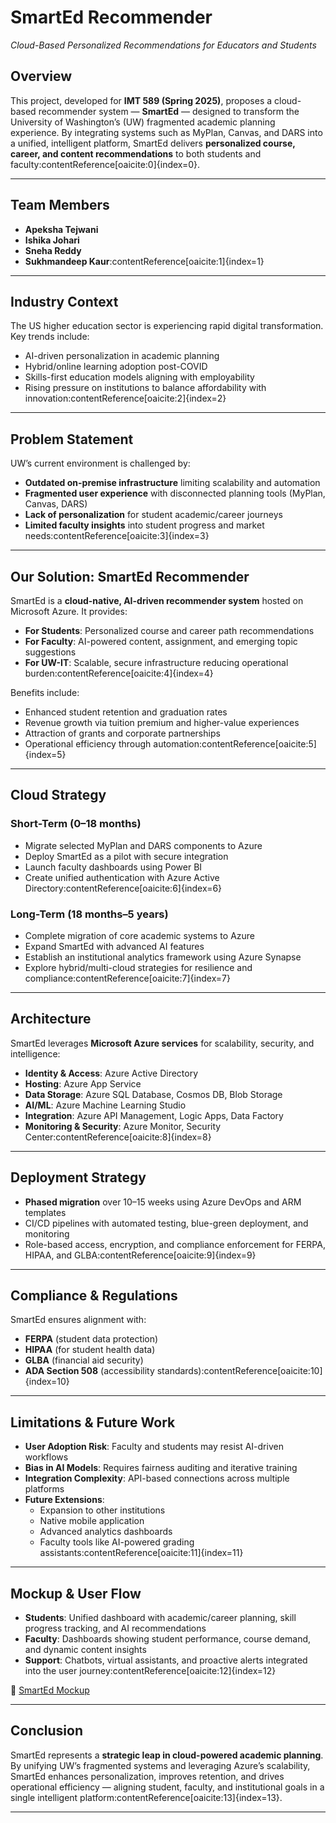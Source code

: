 # SmartEd Recommender  
*Cloud-Based Personalized Recommendations for Educators and Students*  

## Overview  
This project, developed for **IMT 589 (Spring 2025)**, proposes a cloud-based recommender system — **SmartEd** — designed to transform the University of Washington’s (UW) fragmented academic planning experience. By integrating systems such as MyPlan, Canvas, and DARS into a unified, intelligent platform, SmartEd delivers **personalized course, career, and content recommendations** to both students and faculty:contentReference[oaicite:0]{index=0}.  

---

## Team Members  
- **Apeksha Tejwani**  
- **Ishika Johari**  
- **Sneha Reddy**  
- **Sukhmandeep Kaur**:contentReference[oaicite:1]{index=1}  

---

## Industry Context  
The US higher education sector is experiencing rapid digital transformation. Key trends include:  
- AI-driven personalization in academic planning  
- Hybrid/online learning adoption post-COVID  
- Skills-first education models aligning with employability  
- Rising pressure on institutions to balance affordability with innovation:contentReference[oaicite:2]{index=2}  

---

## Problem Statement  
UW’s current environment is challenged by:  
- **Outdated on-premise infrastructure** limiting scalability and automation  
- **Fragmented user experience** with disconnected planning tools (MyPlan, Canvas, DARS)  
- **Lack of personalization** for student academic/career journeys  
- **Limited faculty insights** into student progress and market needs:contentReference[oaicite:3]{index=3}  

---

## Our Solution: SmartEd Recommender  
SmartEd is a **cloud-native, AI-driven recommender system** hosted on Microsoft Azure. It provides:  
- **For Students**: Personalized course and career path recommendations  
- **For Faculty**: AI-powered content, assignment, and emerging topic suggestions  
- **For UW-IT**: Scalable, secure infrastructure reducing operational burden:contentReference[oaicite:4]{index=4}  

Benefits include:  
- Enhanced student retention and graduation rates  
- Revenue growth via tuition premium and higher-value experiences  
- Attraction of grants and corporate partnerships  
- Operational efficiency through automation:contentReference[oaicite:5]{index=5}  

---

## Cloud Strategy  

### Short-Term (0–18 months)  
- Migrate selected MyPlan and DARS components to Azure  
- Deploy SmartEd as a pilot with secure integration  
- Launch faculty dashboards using Power BI  
- Create unified authentication with Azure Active Directory:contentReference[oaicite:6]{index=6}  

### Long-Term (18 months–5 years)  
- Complete migration of core academic systems to Azure  
- Expand SmartEd with advanced AI features  
- Establish an institutional analytics framework using Azure Synapse  
- Explore hybrid/multi-cloud strategies for resilience and compliance:contentReference[oaicite:7]{index=7}  

---

## Architecture  
SmartEd leverages **Microsoft Azure services** for scalability, security, and intelligence:  
- **Identity & Access**: Azure Active Directory  
- **Hosting**: Azure App Service  
- **Data Storage**: Azure SQL Database, Cosmos DB, Blob Storage  
- **AI/ML**: Azure Machine Learning Studio  
- **Integration**: Azure API Management, Logic Apps, Data Factory  
- **Monitoring & Security**: Azure Monitor, Security Center:contentReference[oaicite:8]{index=8}  

---

## Deployment Strategy  
- **Phased migration** over 10–15 weeks using Azure DevOps and ARM templates  
- CI/CD pipelines with automated testing, blue-green deployment, and monitoring  
- Role-based access, encryption, and compliance enforcement for FERPA, HIPAA, and GLBA:contentReference[oaicite:9]{index=9}  

---

## Compliance & Regulations  
SmartEd ensures alignment with:  
- **FERPA** (student data protection)  
- **HIPAA** (for student health data)  
- **GLBA** (financial aid security)  
- **ADA Section 508** (accessibility standards):contentReference[oaicite:10]{index=10}  

---

## Limitations & Future Work  
- **User Adoption Risk**: Faculty and students may resist AI-driven workflows  
- **Bias in AI Models**: Requires fairness auditing and iterative training  
- **Integration Complexity**: API-based connections across multiple platforms  
- **Future Extensions**:  
  - Expansion to other institutions  
  - Native mobile application  
  - Advanced analytics dashboards  
  - Faculty tools like AI-powered grading assistants:contentReference[oaicite:11]{index=11}  

---

## Mockup & User Flow  
- **Students**: Unified dashboard with academic/career planning, skill progress tracking, and AI recommendations  
- **Faculty**: Dashboards showing student performance, course demand, and dynamic content insights  
- **Support**: Chatbots, virtual assistants, and proactive alerts integrated into the user journey:contentReference[oaicite:12]{index=12}  

🔗 [SmartEd Mockup](https://testingtestingonetwothreeforsphproject.my.canva.site/smarted-recommender)  

---

## Conclusion  
SmartEd represents a **strategic leap in cloud-powered academic planning**. By unifying UW’s fragmented systems and leveraging Azure’s scalability, SmartEd enhances personalization, improves retention, and drives operational efficiency — aligning student, faculty, and institutional goals in a single intelligent platform:contentReference[oaicite:13]{index=13}.  

---

